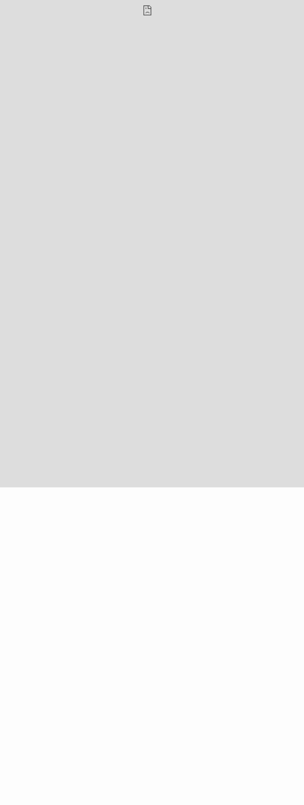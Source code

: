 <!DOCTYPE html>
<html>
<meta <meta name='viewport' content='width=device-width, user-scalable=no' charset='UTF-8, height:100vh' initial>
<body>
<div>
  <iframe src="https://script.google.com/a/m2.formulatrix.com/macros/s/AKfycbwyLLj_spoE3Zh836zSvymtkwzXavjc6CFNBiBDfsSo4y5XoHFz/exec" 
  style="position:absolute; top:0; left:0; width:100%; height:100vh; border:none; zoom: 0.75; -moz-transform: scale(0.75); -moz-transform-origin: 0 0;" ></iframe>
</div>

</body>
</html>


